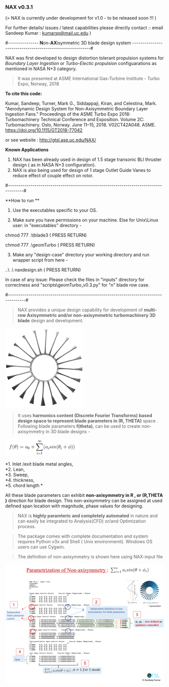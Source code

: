 ### NAX v0.3.1

(> NAX is currently under development for v1.0 - to be released soon !!! ) 

 For further details/ issues / latest capabilities please directly contact :: email Sandeep Kumar : kumarsp@mail.uc.edu )

#---------------      **N**on-**AX**isymmetric 3D blade design system      ---------------------------------------------------------#

NAX was first developed to design distortion tolerant propulsion systems for *Boundary Layer Ingestion* or *Turbo-Electic propulsion* configuarations as mentioned in NASA N+3 category.

> It was presented at ASME International Gas-Turbine Institute - Turbo Expo, Norway, 2018

**To cite this code:**


Kumar, Sandeep, Turner, Mark G., Siddappaji, Kiran, and Celestina, Mark. "Aerodynamic Design System for Non-Axisymmetric Boundary Layer Ingestion Fans." Proceedings of the ASME Turbo Expo 2018: Turbomachinery Technical Conference and Exposition. Volume 2C: Turbomachinery. Oslo, Norway. June 11–15, 2018. V02CT42A048. ASME. https://doi.org/10.1115/GT2018-77042

or see website : http://gtsl.ase.uc.edu/NAX/

**Known Applications**

1. NAX has been already used in design of 1.5 stage transonic BLI thruster design ( as in NASA N+3 configuration).
2. NAX is also being used for design of 1 stage Outlet Guide Vanes to reduce effect of couple effect on rotor.



#-------------------------------------------------------------------------------------#

 **How to run ** 

1. Use the executables specific to your OS.

2. Make sure you have permissions on your machine. Else for Unix\Linux user:  in "executables" directory -

chmod 777 .\tblade3 ( PRESS RETURN)

chmod 777 .\geomTurbo ( PRESS RETURN)


3. Make any "design-case" directory your working directory and run wrapper script from here - 

..\ .\ naxdesign.sh   ( PRESS RETURN)


In case of any issue: Please check the files in "inputs" directory for correctness and "scripts\geomTurbo_v0.3.py" for "n" blade row case. 

#--------------------------------------------------------------------------------------#


> NAX provides a unique design capability for development of **multi-row Axisymmetric and/or non-axisymmetric turbomachinery 3D blade** design and development. 

<img src="archives/nax_logo.png" width="250">

> It uses **harmonics content (Discrete Fourier Transforms) based design space to represent blade parameters in (R, THETA)** space . 
Following blade parameters **f(theta)**, can be used to create non-axisymmetry in 3D blade designs - 

<img src="archives/nax_dft_form.PNG" >

*1. Inlet /exit blade metal angles,  
*2. Lean,  
*3. Sweep,  
*4. thickness,  
*5. chord length *

All these blade parameters can exhibit **non-axisymmetry in R , or (R,THETA )** direction for blade design. This non-axisymmetry can be assigned at used defined span location with magnitude, phase values for designing. 



> NAX is **highly paramteric and completely automated** in nature and can easily be integrated to Analysis(CFD) or/and Optimization process.

>The package comes with complete documentation and system requires Python v3x and Shell ( Unix environmemt). Windows OS users can use Cygwin. 

> The definition of non-axisymmetry is shown here using NAX-input file
<img src="archives/nax_input_file.PNG" width="950">
